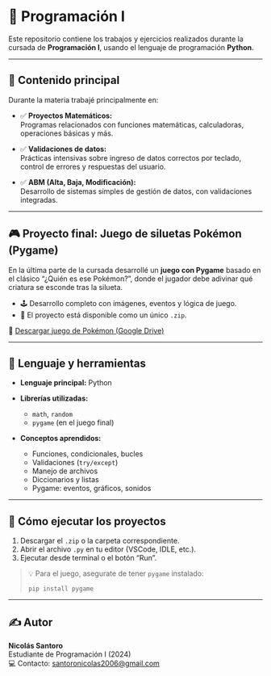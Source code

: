 # 🐍 Programación I

Este repositorio contiene los trabajos y ejercicios realizados durante la cursada de **Programación I**, usando el lenguaje de programación **Python**.

---

## 🧠 Contenido principal

Durante la materia trabajé principalmente en:

- ✅ **Proyectos Matemáticos:**  
  Programas relacionados con funciones matemáticas, calculadoras, operaciones básicas y más.

- ✅ **Validaciones de datos:**  
  Prácticas intensivas sobre ingreso de datos correctos por teclado, control de errores y respuestas del usuario.

- ✅ **ABM (Alta, Baja, Modificación):**  
  Desarrollo de sistemas simples de gestión de datos, con validaciones integradas.

---

## 🎮 Proyecto final: Juego de siluetas Pokémon (Pygame)

En la última parte de la cursada desarrollé un **juego con Pygame** basado en el clásico “¿Quién es ese Pokémon?”, donde el jugador debe adivinar qué criatura se esconde tras la silueta.

- 🕹️ Desarrollo completo con imágenes, eventos y lógica de juego.
- 💾 El proyecto está disponible como un único `.zip`.

🔗 [Descargar juego de Pokémon (Google Drive)](https://drive.google.com/drive/folders/1tHn8SR1nPdgsm9S0GVy9sYWR5EyXGRNR?usp=sharing)


---

## 📌 Lenguaje y herramientas

- **Lenguaje principal:** Python  
- **Librerías utilizadas:**  
  - `math`, `random`
  - `pygame` (en el juego final)

- **Conceptos aprendidos:**  
  - Funciones, condicionales, bucles
  - Validaciones (`try/except`)
  - Manejo de archivos
  - Diccionarios y listas
  - Pygame: eventos, gráficos, sonidos

---

## 🚀 Cómo ejecutar los proyectos

1. Descargar el `.zip` o la carpeta correspondiente.
2. Abrir el archivo `.py` en tu editor (VSCode, IDLE, etc.).
3. Ejecutar desde terminal o el botón “Run”.

> 💡 Para el juego, asegurate de tener `pygame` instalado:
> ```
> pip install pygame
> ```

---

## ✍️ Autor

**Nicolás Santoro**  
Estudiante de Programación I (2024)  
💻 Contacto: santoronicolas2006@gmail.com
